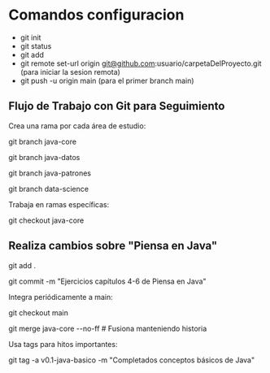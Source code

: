 # Comandos configuracion
* git init 
* git status
* git add
* git remote set-url origin git@github.com:usuario/carpetaDelProyecto.git
  (para iniciar la sesion remota)
* git push -u origin main (para el primer branch main)

## Flujo de Trabajo con Git para Seguimiento

Crea una rama por cada área de estudio:

git branch java-core

git branch java-datos

git branch java-patrones

git branch data-science



Trabaja en ramas específicas:

git checkout java-core

## Realiza cambios sobre "Piensa en Java"

git add .

git commit -m "Ejercicios capítulos 4-6 de Piensa en Java"



Integra periódicamente a main:

git checkout main

git merge java-core --no-ff  # Fusiona manteniendo historia



Usa tags para hitos importantes:

git tag -a v0.1-java-basico -m "Completados conceptos básicos de Java" 
